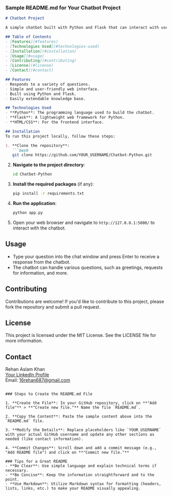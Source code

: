 ### Sample README.md for Your Chatbot Project

```markdown
# Chatbot Project

A simple chatbot built with Python and Flask that can interact with users and answer a variety of questions.

## Table of Contents
- [Features](#features)
- [Technologies Used](#technologies-used)
- [Installation](#installation)
- [Usage](#usage)
- [Contributing](#contributing)
- [License](#license)
- [Contact](#contact)

## Features
- Responds to a variety of questions.
- Simple and user-friendly web interface.
- Built using Python and Flask.
- Easily extendable knowledge base.

## Technologies Used
- **Python**: The programming language used to build the chatbot.
- **Flask**: A lightweight web framework for Python.
- **HTML/CSS**: For the frontend interface.

## Installation
To run this project locally, follow these steps:

1. **Clone the repository**:
   ```bash
   git clone https://github.com/YOUR_USERNAME/Chatbot-Python.git
   ```
   
2. **Navigate to the project directory**:
   ```bash
   cd Chatbot-Python
   ```

3. **Install the required packages** (if any):
   ```bash
   pip install -r requirements.txt
   ```

4. **Run the application**:
   ```bash
   python app.py
   ```

5. Open your web browser and navigate to `http://127.0.0.1:5000/` to interact with the chatbot.

## Usage
- Type your question into the chat window and press Enter to receive a response from the chatbot.
- The chatbot can handle various questions, such as greetings, requests for information, and more.

## Contributing
Contributions are welcome! If you'd like to contribute to this project, please fork the repository and submit a pull request.

## License
This project is licensed under the MIT License. See the LICENSE file for more information.

## Contact
Rehan Aslam Khan  
[Your LinkedIn Profile](https://www.linkedin.com/in/rehan-khan-b413a7200/)  
Email: 16rehan687@gmail.com
```

### Steps to Create the README.md File

1. **Create the File**: In your GitHub repository, click on **"Add file"** > **"Create new file."** Name the file `README.md`.

2. **Copy the Content**: Paste the sample content above into the `README.md` file.

3. **Modify the Details**: Replace placeholders like `YOUR_USERNAME` with your actual GitHub username and update any other sections as needed (like contact information).

4. **Commit Changes**: Scroll down and add a commit message (e.g., "Add README file") and click on **"Commit new file."**

### Tips for a Great README
- **Be Clear**: Use simple language and explain technical terms if necessary.
- **Be Concise**: Keep the information straightforward and to the point.
- **Use Markdown**: Utilize Markdown syntax for formatting (headers, lists, links, etc.) to make your README visually appealing.
